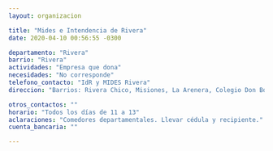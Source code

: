```yaml
---
layout: organizacion

title: "Mides e Intendencia de Rivera"
date: 2020-04-10 00:56:55 -0300

departamento: "Rivera"
barrio: "Rivera"
actividades: "Empresa que dona"
necesidades: "No corresponde"
telefono_contacto: "IdR y MIDES Rivera"
direccion: "Barrios: Rivera Chico, Misiones, La Arenera, Colegio Don Bosco"

otros_contactos: ""
horario: "Todos los días de 11 a 13"
aclaraciones: "Comedores departamentales. Llevar cédula y recipiente."
cuenta_bancaria: ""

---
```

